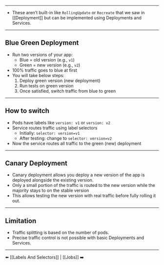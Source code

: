 ___
-  These aren’t built-in like `RollingUpdate` or  `Recreate` that we saw in [[Deployment]] but  can be implemented using Deployments and Services.
___
## Blue Green Deployment
- Run two versions of your app:    
    - Blue = old version (e.g., `v1`)
    - Green = new version (e.g., `v2`)    
- 100% traffic goes to blue at first
- You will take below steps:
    1. Deploy green version (new deployment)
    2. Run tests on green version
    3. Once satisfied, switch traffic from blue to green
___
## How to switch
- Pods have labels like `version: v1` or `version: v2`
- Service routes traffic using label selectors
    - Initially: `selector: version=v1`    
    - After testing: change to `selector: version=v2`
- Now the service routes all traffic to the green (new) deployment
___
## Canary Deployment

- Canary deployment allows you deploy a new version of the app is deployed alongside the existing version.
- Only a small portion of the traffic is routed to the new version while the majority stays to on the stable version
- This allows testing the new version with real traffic before fully rolling it out.
___
## Limitation
- Traffic splitting is based on the number of pods.
- Precise traffic control is not possible with basic Deployments and Services.

___
⬅️ [[Labels And Selectors]] | [[Jobs]] ➡️
